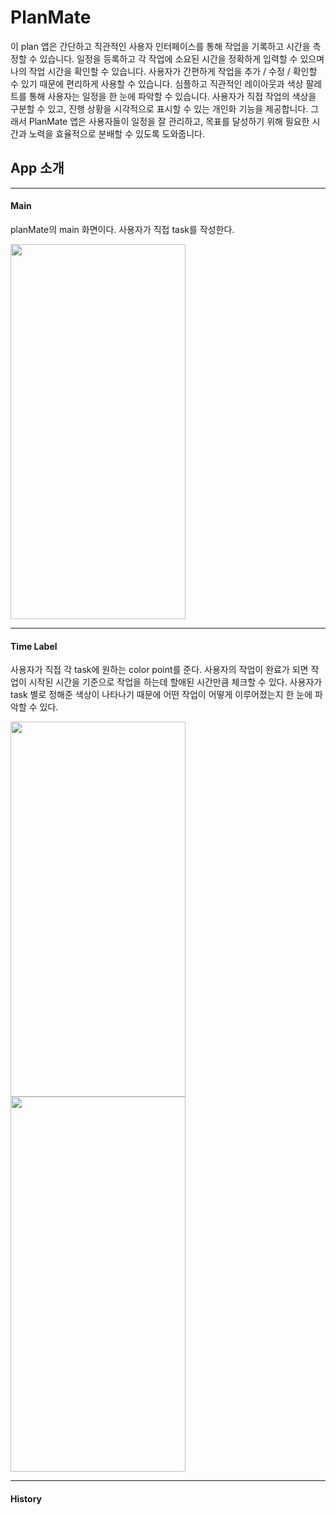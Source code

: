 # PlanMate
이 plan 앱은 간단하고 직관적인 사용자 인터페이스를 통해 작업을 기록하고 시간을 측정할 수 있습니다.
일정을 등록하고 각 작업에 소요된 시간을 정확하게 입력할 수 있으며 나의 작업 시간을 확인할 수 있습니다.
사용자가 간편하게 작업을 추가 / 수정 / 확인할 수 있기 때문에 편리하게 사용할 수 있습니다.
심플하고 직관적인 레이아웃과 색상 팔레트를 통해 사용자는 일정을 한 눈에 파악할 수 있습니다. 
사용자가 직접 작업의 색상을 구분할 수 있고, 진행 상황을 시각적으로 표시할 수 있는 개인화 기능을 제공합니다.
그래서 PlanMate 앱은 사용자들이 일정을 잘 관리하고, 목표를 달성하기 위해 필요한 시간과 노력을 효율적으로 
분배할 수 있도록 도와줍니다.

## App 소개

-----------------------------

#### Main

planMate의 main 화면이다. 사용자가 직접 task를 작성한다.

<img src="https://github.com/minjiLee68/PlanMate/assets/88191880/d4c51a3e-ea66-4ca5-936e-7eaa1503769f.png" width="280" height="600"/>

-------------------------------

#### Time Label

사용자가 직접 각 task에 원하는 color point를 준다.
사용자의 작업이 완료가 되면 작업이 시작된 시간을 기준으로 작업을 하는데 할애된 시간만큼 체크할 수 있다. 사용자가 task 별로 정해준 색상이 나타나기 때문에 어떤 작업이 어떻게 이루어졌는지
한 눈에 파악할 수 있다.

<img src="https://github.com/minjiLee68/PlanMate/assets/88191880/831899e9-0a2a-4980-ab79-9e13927290f0.png" width="280" height="600"/> <img src="https://github.com/minjiLee68/PlanMate/assets/88191880/9901dcb2-60ff-47d8-bb67-13f6869cebd5.png" width="280" height="600"/>

---------------------------------

#### History

